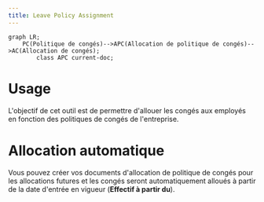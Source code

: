 ```yaml
---
title: Leave Policy Assignment
---
```


```mermaid
graph LR;
    PC(Politique de congés)-->APC(Allocation de politique de congés)-->AC(Allocation de congés);
		class APC current-doc;
```


# Usage

L'objectif de cet outil est de permettre d'allouer les congés aux employés en fonction des politiques de congés de l'entreprise.

# Allocation automatique

Vous pouvez créer vos documents d'allocation de politique de congés pour les allocations futures et les congés seront automatiquement alloués à partir de la date d'entrée en vigueur (**Effectif à partir du**).